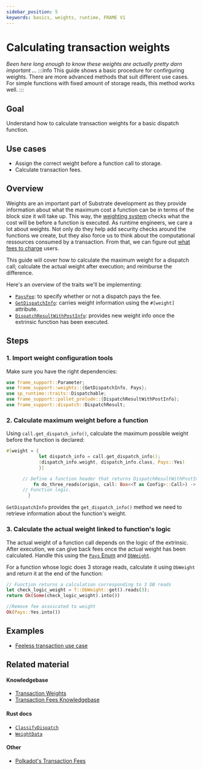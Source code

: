 ```yaml
---
sidebar_position: 5
keywords: basics, weights, runtime, FRAME V1
---
```


# Calculating transaction weights

_Been here long enough to know these weights are actually pretty darn important ..._
:::info
This guide shows a basic procedure for confirguring weights. There are more advanced methods that suit different use cases. For simple functions with fixed amount of storage reads, this method works well.
:::

## Goal

Understand how to calculate transaction weights for a basic dispatch function.

## Use cases

- Assign the correct weight before a function call to storage.
- Calculate transaction fees.

## Overview

Weights are an important part of Substrate development as they provide information about what the maximum cost a function can be in terms of the block size it will take up. This way, the [weighting system][weights-kb] checks what the cost will be before a function is executed. As runtime engineers, we care a lot about weights. Not only do they help add security checks around the functions we create, but they also force us to think about the computational ressources consumed by a transaction. From that, we can figure out [what fees to charge][fees-kb] users.

This guide will cover how to calculate the maximum weight for a dispatch call; calculate the actual weight after execution; and
reimburse the difference.

Here's an overview of the traits we'll be implementing:

- [`PaysFee`][paysfee-rustdocs]: to specify whether or not a dispatch pays the fee.
- [`GetDispatchInfo`][get-dispatchinfo-rustdocs]: carries weight information using the `#[weight]` attribute.
- [`DispatchResultWithPostInfo`][get-postdispatchinfo-rustdocs]: provides new weight info once the extrinsic function has been executed.

## Steps

### 1. Import weight configuration tools

Make sure you have the right dependencies:

```rust
use frame_support::Parameter;
use frame_support::weights::{GetDispatchInfo, Pays};
use sp_runtime::traits::Dispatchable;
use frame_support::pallet_prelude::{DispatchResultWithPostInfo};
use frame_support::dispatch::DispatchResult;
```

### 2. Calculate maximum weight before a function

Using `call.get_dispatch_info()`, calculate the maximum possible weight before the function is declared:

```rust
#[weight = {
			let dispatch_info = call.get_dispatch_info();
			(dispatch_info.weight, dispatch_info.class, Pays::Yes)
            }]

      // Define a function header that returns DispatchResultWithPostInfo.
		  fn do_three_reads(origin, call: Box<<T as Config>::Call>) -> DispatchResultWithPostInfo {
      // Function logic.
        }
```

`GetDispatchInfo` provides the `get_dispatch_info()` method we need to retrieve information about the function's weight.

### 3. Calculate the actual weight linked to function's logic

The actual weight of a function call depends on the logic of the extrinsic. After execution, we can give back fees once the actual weight has been calculated. Handle this using the [`Pays` Enum][pays-rustdocs] and [`DbWeight`][dbweight-rustdocs].

For a function whose logic does 3 storage reads, calculate it using `DbWeight` and return it at the end of the function:

```rust
// Function returns a calculation corresponding to 3 DB reads
let check_logic_weight = T::DbWeight::get().reads(3);
return Ok(Some(check_logic_weight).into())

//Remove fee assoicated to weight
Ok(Pays::Yes.into())
```

## Examples

- [Feeless transaction use case](https://github.com/shawntabrizi/substrate-feeless-token-factory#user-story)

## Related material

#### Knowledgebase

- [Transaction Weights](https://substrate.dev/docs/en/knowledgebase/learn-substrate/weight)
- [Transaction Fees Knowledgebase](https://substrate.dev/docs/en/knowledgebase/runtime/fees)

#### Rust docs

- [`ClassifyDispatch`](https://substrate.dev/rustdocs/v3.0.0/frame_support/weights/trait.ClassifyDispatch.html)
- [`WeightData`](https://substrate.dev/rustdocs/v3.0.0/frame_support/weights/trait.WeighData.html)

#### Other

- [Polkadot's Transaction Fees](https://wiki.polkadot.network/docs/en/learn-transaction-fees)

[weights-kb]: https://substrate.dev/docs/en/knowledgebase/learn-substrate/weight
[fees-kb]: https://substrate.dev/docs/en/knowledgebase/runtime/fees
[paysfee-rustdocs]: https://substrate.dev/rustdocs/v3.0.0/frame_support/weights/trait.PaysFee.html
[get-dispatchinfo-rustdocs]: https://substrate.dev/rustdocs/v3.0.0/frame_support/weights/trait.GetDispatchInfo.html
[get-postdispatchinfo-rustdocs]: https://docs.rs/frame-support/3.0.0/frame_support/dispatch/type.DispatchResultWithPostInfo.html
[pays-rustdocs]: https://docs.rs/frame-support/3.0.0/frame_support/weights/enum.Pays.html
[dbweight-rustdocs]: https://substrate.dev/rustdocs/v3.0.0/frame_system/pallet/trait.Config.html#associatedtype.DbWeight
